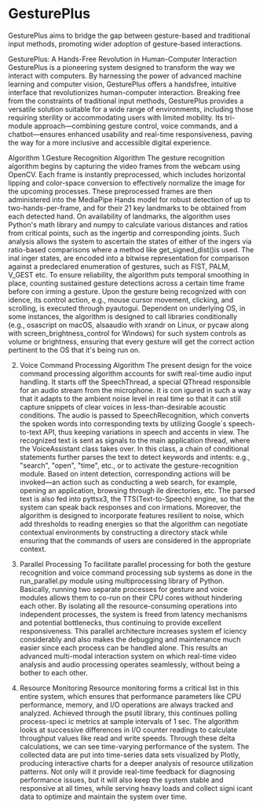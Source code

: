 # GesturePlus
GesturePlus aims to bridge the gap between gesture-based and traditional input methods, promoting  wider adoption of gesture-based interactions.

GesturePlus: A Hands-Free Revolution in Human-Computer Interaction 
GesturePlus is a pioneering system designed to transform the way we interact with computers. By harnessing the power of advanced machine learning and computer vision, GesturePlus offers a handsfree, intuitive interface that revolutionizes human-computer interaction. 
Breaking free from the constraints of traditional input methods, GesturePlus provides a versatile solution suitable for a wide range of environments, including those requiring sterility or accommodating users with limited mobility. Its tri-module approach—combining gesture control, voice commands, and a chatbot—ensures enhanced usability and real-time responsiveness, paving the way for a more inclusive and accessible digital experience.


Algorithm 
1.Gesture Recognition Algorithm 
The gesture recognition algorithm begins by capturing the video frames from the webcam using OpenCV. Each frame is instantly preprocessed, which includes horizontal  lipping and color-space conversion to effectively normalize the image for the upcoming processes. These preprocessed frames are then administered into the MediaPipe Hands model for robust detection of up to two-hands-per-frame, and for their 21 key landmarks to be obtained from each detected hand. On availability of landmarks, the algorithm uses Python's math library and numpy to calculate various distances and ratios from critical points, such as the  ingertip and corresponding joints. Such analysis allows the system to ascertain the states of either of the  ingers via ratio-based comparisons where a method like get_signed_dist()is used. The  inal  inger states, are encoded into a bitwise representation for comparison against a predeclared enumeration of gestures, such as FIST, PALM, V_GEST etc. To ensure reliability, the algorithm puts temporal smoothing in place, counting sustained gesture detections across a certain time frame before con irming a gesture. Upon the gesture being recognized with con idence, its control action, e.g., mouse cursor movement, clicking, and scrolling, is executed through pyautogui. Dependent on underlying OS, in some instances, the algorithm is designed to call libraries conditionally (e.g., osascript on macOS, alsaaudio with xrandr on Linux, or pycaw along with screen_brightness_control for Windows) for such system controls as volume or brightness, ensuring that every gesture will get the correct action pertinent to the OS that it's being run on.  

2. Voice Command Processing Algorithm 
The present design for the voice command processing algorithm accounts for swift real-time audio input handling. It starts off the SpeechThread, a special QThread responsible for an audio stream from the microphone. It is con igured in such a way that it adapts to the ambient noise level in real time so that it can still capture snippets of clear voices in less-than-desirable acoustic conditions. The audio is passed to SpeechRecognition, which converts the spoken words into corresponding texts by utilizing Google´s speech-to-text API, thus keeping variations in speech and accents in view. The recognized text is sent as signals to the main application thread, where the VoiceAssistant class takes over. In this class, a chain of conditional statements further parses the text to detect keywords and intents: e.g., "search", "open", "time", etc., or to activate the gesture-recognition module. Based on intent detection, corresponding actions will be invoked—an action such as conducting a web search, for example, opening an application, browsing through  ile directories, etc. The parsed text is also fed into pyttsx3, the TTS(Text-to-Speech) engine, so that the system can speak back responses and con irmations. Moreover, the algorithm is designed to incorporate features resilient to noise, which add thresholds to reading energies so that the algorithm can negotiate contextual environments by constructing a directory stack while ensuring that the commands of users are considered in the appropriate context. 

3. Parallel Processing 
To facilitate parallel processing for both the gesture recognition and voice command processing sub systems as done in the run_parallel.py module using multiprocessing library of Python. Basically, running two separate processes for gesture and voice modules allows them to co-run on their CPU cores without hindering each other. By isolating all the resource-consuming operations into independent processes, the system is freed from latency mechanisms and potential bottlenecks, thus continuing to provide excellent responsiveness. This parallel architecture increases system ef iciency considerably and also makes the debugging and maintenance much easier since each process can be handled alone. This results an advanced multi-modal interaction system on which real-time video analysis and audio processing operates seamlessly, without being a bother to each other. 

4. Resource Monitoring 
Resource monitoring forms a critical list in this entire system, which ensures that performance parameters like CPU performance, memory, and I/O operations are always tracked and analyzed. Achieved through the psutil library, this continues polling process-speci ic metrics at sample intervals of 1 sec. The algorithm looks at successive differences in I/O counter readings to calculate throughput values like read and write speeds. Through these delta calculations, we can see time-varying performance of the system. The collected data are put into time-series data sets visualized by Plotly, producing interactive charts for a deeper analysis of resource utilization patterns. Not only will it provide real-time feedback for diagnosing performance issues, but it will also keep the system stable and responsive at all times, while serving heavy loads and collect signi icant data to optimize and maintain the system over time. 
